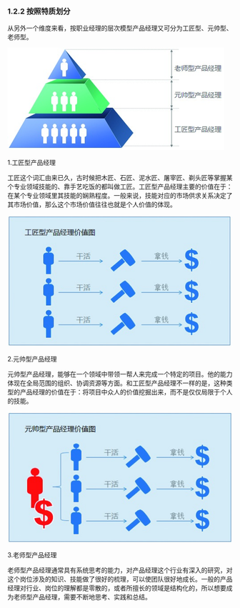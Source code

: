 ### 1.2.2 按照特质划分

从另外一个维度来看，按职业经理的层次模型产品经理又可分为工匠型、元帅型、老师型。

![](images/image01895_jpeg)

1.工匠型产品经理

工匠这个词汇由来已久，古时候把木匠、石匠、泥水匠、屠宰匠、剃头匠等掌握某个专业领域技能的、靠手艺吃饭的都叫做工匠。工匠型产品经理主要的价值在于：在某个专业领域里其技能的娴熟程度。一般来说，技能对应的市场供求关系决定了其市场价值，那么这个市场价值往往也就是个人价值的体现。

![](images/image01896_jpeg)

2.元帅型产品经理

元帅型产品经理，能够在一个领域中带领一帮人来完成一个特定的项目。他的能力体现在全局范围的组织、协调资源等方面。和工匠型产品经理不一样的是，这种类型的产品经理的价值在于：将项目中众人的价值挖掘出来，而不是仅仅局限于个人的技能。

![](images/image01897_jpeg)

3.老师型产品经理

老师型产品经理通常具有系统思考的能力，对产品经理这个行业有深入的研究，对这个岗位涉及的知识、技能做了很好的梳理，可以使团队很好地成长。一般的产品经理对行业、岗位的理解都是零散的，或者所擅长的领域是结构化的，所以想要成为老师型产品经理，需要不断地思考、实践和总结。
